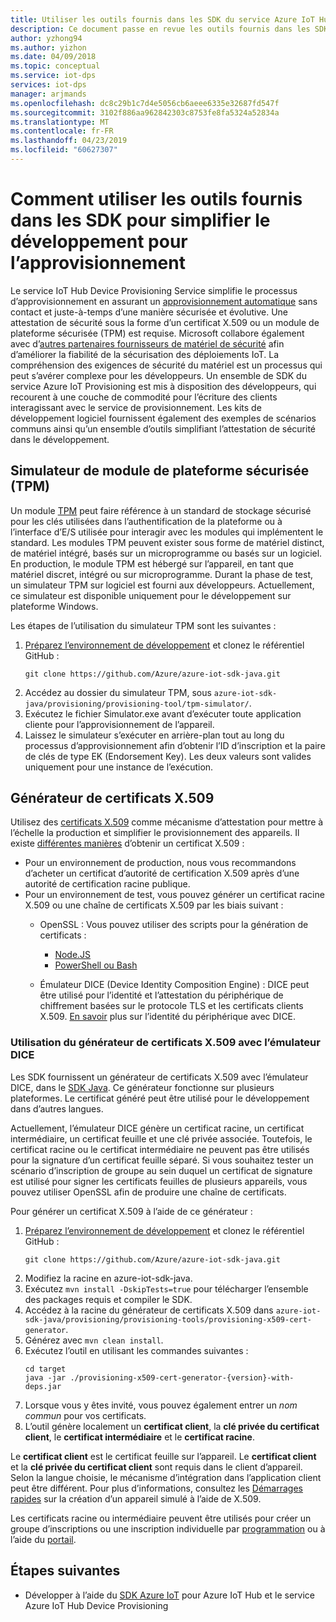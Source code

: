 ```yaml
---
title: Utiliser les outils fournis dans les SDK du service Azure IoT Hub Device Provisioning pour simplifier le développement
description: Ce document passe en revue les outils fournis dans les SDK du service Azure IoT Hub Device Provisioning pour le développement.
author: yzhong94
ms.author: yizhon
ms.date: 04/09/2018
ms.topic: conceptual
ms.service: iot-dps
services: iot-dps
manager: arjmands
ms.openlocfilehash: dc8c29b1c7d4e5056cb6aeee6335e32687fd547f
ms.sourcegitcommit: 3102f886aa962842303c8753fe8fa5324a52834a
ms.translationtype: MT
ms.contentlocale: fr-FR
ms.lasthandoff: 04/23/2019
ms.locfileid: "60627307"
---
```

# <a name="how-to-use-tools-provided-in-the-sdks-to-simplify-development-for-provisioning"></a>Comment utiliser les outils fournis dans les SDK pour simplifier le développement pour l’approvisionnement
Le service IoT Hub Device Provisioning Service simplifie le processus d’approvisionnement en assurant un [approvisionnement automatique](concepts-auto-provisioning.md) sans contact et juste-à-temps d’une manière sécurisée et évolutive.  Une attestation de sécurité sous la forme d’un certificat X.509 ou un module de plateforme sécurisée (TPM) est requise.  Microsoft collabore également avec d’[autres partenaires fournisseurs de matériel de sécurité](https://azure.microsoft.com/blog/azure-iot-supports-new-security-hardware-to-strengthen-iot-security/) afin d’améliorer la fiabilité de la sécurisation des déploiements IoT. La compréhension des exigences de sécurité du matériel est un processus qui peut s’avérer complexe pour les développeurs. Un ensemble de SDK du service Azure IoT Provisioning est mis à disposition des développeurs, qui recourent à une couche de commodité pour l’écriture des clients interagissant avec le service de provisionnement. Les kits de développement logiciel fournissent également des exemples de scénarios communs ainsi qu’un ensemble d’outils simplifiant l’attestation de sécurité dans le développement.

## <a name="trusted-platform-module-tpm-simulator"></a>Simulateur de module de plateforme sécurisée (TPM)
Un module [TPM](https://docs.microsoft.com/azure/iot-dps/concepts-security) peut faire référence à un standard de stockage sécurisé pour les clés utilisées dans l’authentification de la plateforme ou à l’interface d’E/S utilisée pour interagir avec les modules qui implémentent le standard. Les modules TPM peuvent exister sous forme de matériel distinct, de matériel intégré, basés sur un microprogramme ou basés sur un logiciel.  En production, le module TPM est hébergé sur l’appareil, en tant que matériel discret, intégré ou sur microprogramme. Durant la phase de test, un simulateur TPM sur logiciel est fourni aux développeurs.  Actuellement, ce simulateur est disponible uniquement pour le développement sur plateforme Windows.

Les étapes de l’utilisation du simulateur TPM sont les suivantes :
1. [Préparez l’environnement de développement](https://docs.microsoft.com/azure/iot-dps/quick-enroll-device-x509-java) et clonez le référentiel GitHub :
   ```
   git clone https://github.com/Azure/azure-iot-sdk-java.git
   ```
2. Accédez au dossier du simulateur TPM, sous ```azure-iot-sdk-java/provisioning/provisioning-tool/tpm-simulator/```.
3. Exécutez le fichier Simulator.exe avant d’exécuter toute application cliente pour l’approvisionnement de l’appareil.
4. Laissez le simulateur s’exécuter en arrière-plan tout au long du processus d’approvisionnement afin d’obtenir l’ID d’inscription et la paire de clés de type EK (Endorsement Key).  Les deux valeurs sont valides uniquement pour une instance de l’exécution.

## <a name="x509-certificate-generator"></a>Générateur de certificats X.509
Utilisez des [certificats X.509](https://docs.microsoft.com/azure/iot-dps/concepts-security#x509-certificates) comme mécanisme d’attestation pour mettre à l’échelle la production et simplifier le provisionnement des appareils.  Il existe [différentes manières](https://docs.microsoft.com/azure/iot-hub/iot-hub-x509ca-overview#how-to-get-an-x509-ca-certificate) d’obtenir un certificat X.509 :
* Pour un environnement de production, nous vous recommandons d’acheter un certificat d’autorité de certification X.509 après d’une autorité de certification racine publique.
* Pour un environnement de test, vous pouvez générer un certificat racine X.509 ou une chaîne de certificats X.509 par les biais suivant :
    * OpenSSL : Vous pouvez utiliser des scripts pour la génération de certificats :
        * [Node.JS](https://github.com/Azure/azure-iot-sdk-node/tree/master/provisioning/tools)
        * [PowerShell ou Bash](https://github.com/Azure/azure-iot-sdk-c/blob/master/tools/CACertificates/CACertificateOverview.md)
        
    * Émulateur DICE (Device Identity Composition Engine) : DICE peut être utilisé pour l’identité et l’attestation du périphérique de chiffrement basées sur le protocole TLS et les certificats clients X.509.  [En savoir](https://www.microsoft.com/research/publication/device-identity-dice-riot-keys-certificates/) plus sur l’identité du périphérique avec DICE.

### <a name="using-x509-certificate-generator-with-dice-emulator"></a>Utilisation du générateur de certificats X.509 avec l’émulateur DICE
Les SDK fournissent un générateur de certificats X.509 avec l’émulateur DICE, dans le [SDK Java](https://github.com/Azure/azure-iot-sdk-java/tree/master/provisioning/provisioning-tools/provisioning-x509-cert-generator).  Ce générateur fonctionne sur plusieurs plateformes.  Le certificat généré peut être utilisé pour le développement dans d’autres langues.

Actuellement, l’émulateur DICE génère un certificat racine, un certificat intermédiaire, un certificat feuille et une clé privée associée.  Toutefois, le certificat racine ou le certificat intermédiaire ne peuvent pas être utilisés pour la signature d’un certificat feuille séparé.  Si vous souhaitez tester un scénario d’inscription de groupe au sein duquel un certificat de signature est utilisé pour signer les certificats feuilles de plusieurs appareils, vous pouvez utiliser OpenSSL afin de produire une chaîne de certificats.

Pour générer un certificat X.509 à l’aide de ce générateur :
1. [Préparez l’environnement de développement](https://docs.microsoft.com/azure/iot-dps/quick-enroll-device-x509-java) et clonez le référentiel GitHub :
   ```
   git clone https://github.com/Azure/azure-iot-sdk-java.git
   ```
2. Modifiez la racine en azure-iot-sdk-java.
3. Exécutez ```mvn install -DskipTests=true``` pour télécharger l’ensemble des packages requis et compiler le SDK.
4. Accédez à la racine du générateur de certificats X.509 dans ```azure-iot-sdk-java/provisioning/provisioning-tools/provisioning-x509-cert-generator```.
5. Générez avec ```mvn clean install```.
6. Exécutez l’outil en utilisant les commandes suivantes :
   ```
   cd target
   java -jar ./provisioning-x509-cert-generator-{version}-with-deps.jar
   ```
7. Lorsque vous y êtes invité, vous pouvez également entrer un _nom commun_ pour vos certificats.
8. L’outil génère localement un **certificat client**, la **clé privée du certificat client**, le **certificat intermédiaire** et le **certificat racine**.

Le **certificat client** est le certificat feuille sur l’appareil.  Le **certificat client** et la **clé privée du certificat client** sont requis dans le client d’appareil. Selon la langue choisie, le mécanisme d’intégration dans l’application client peut être différent.  Pour plus d’informations, consultez les [Démarrages rapides](https://docs.microsoft.com/azure/iot-dps/quick-create-simulated-device-x509) sur la création d’un appareil simulé à l’aide de X.509.

Les certificats racine ou intermédiaire peuvent être utilisés pour créer un groupe d’inscriptions ou une inscription individuelle par [programmation](https://docs.microsoft.com/azure/iot-dps/how-to-manage-enrollments-sdks) ou à l’aide du [portail](https://docs.microsoft.com/azure/iot-dps/how-to-manage-enrollments).

## <a name="next-steps"></a>Étapes suivantes
* Développer à l’aide du [SDK Azure IoT]( https://github.com/Azure/azure-iot-sdks) pour Azure IoT Hub et le service Azure IoT Hub Device Provisioning

